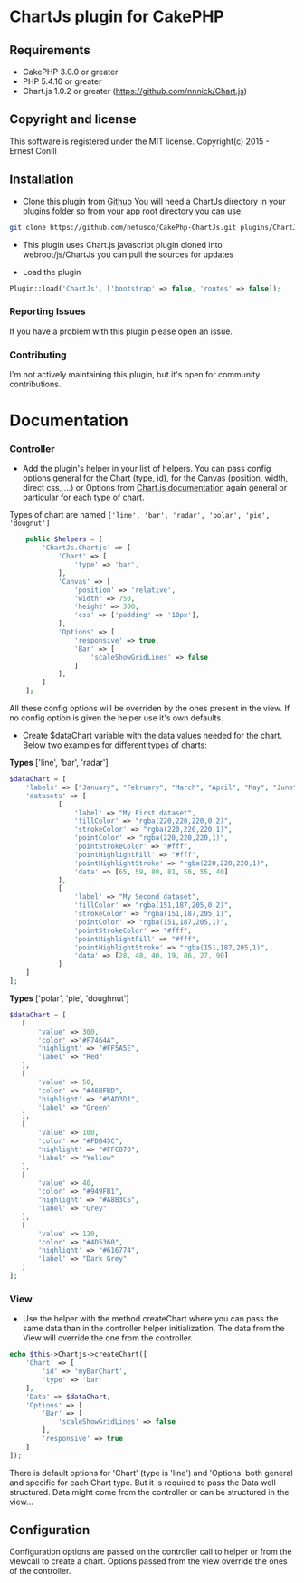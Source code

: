 # ChartJs plugin for CakePHP

## Requirements

* CakePHP 3.0.0 or greater
* PHP 5.4.16 or greater
* Chart.js 1.0.2 or greater (https://github.com/nnnick/Chart.js)

## Copyright and license

This software is registered under the MIT license. Copyright(c) 2015 - Ernest Conill

## Installation

* Clone this plugin from [Github](https://github.com/netusco/CakePhp-ChartJs.git)
You will need a ChartJs directory in your plugins folder so from your app root directory you can use:

```sh
git clone https://github.com/netusco/CakePhp-ChartJs.git plugins/ChartJs/
```

* This plugin uses Chart.js javascript plugin cloned into webroot/js/ChartJs you can pull the sources for updates

* Load the plugin

```php
Plugin::load('ChartJs', ['bootstrap' => false, 'routes' => false]);
```

### Reporting Issues

If you have a problem with this plugin please open an issue.

### Contributing

I'm not actively maintaining this plugin, but it's open for community contributions.

# Documentation

### Controller 

* Add the plugin's helper in your list of helpers. You can pass config options general for the Chart (type, id), for the Canvas (position, width, direct css, ...) or Options from [Chart.js documentation](http://www.chartjs.org/docs/) again general or particular for each type of chart.

Types of chart are named `['line', 'bar', 'radar', 'polar', 'pie', 'dougnut']`

```php
    public $helpers = [
        'ChartJs.Chartjs' => [
            'Chart' => [
                'type' => 'bar',
            ],
            'Canvas' => [
                'position' => 'relative',
                'width' => 750,
                'height' => 300,
                'css' => ['padding' => '10px'],
            ],
            'Options' => [
                'responsive' => true,
                'Bar' => [
                    'scaleShowGridLines' => false 
                ]
            ],
        ]
    ];
```
All these config options will be overriden by the ones present in the view. If no config option is given the helper use it's own defaults.

* Create $dataChart variable with the data values needed for the chart. Below two examples for different types of charts:

**Types** ['line', 'bar', 'radar']
```php
$dataChart = [
    'labels' => ["January", "February", "March", "April", "May", "June", "July"],
    'datasets' => [
            [ 
                'label' => "My First dataset",
                'fillColor' => "rgba(220,220,220,0.2)",
                'strokeColor' => "rgba(220,220,220,1)",
                'pointColor' => "rgba(220,220,220,1)",
                'pointStrokeColor' => "#fff",
                'pointHighlightFill' => "#fff",
                'pointHighlightStroke' => "rgba(220,220,220,1)",
                'data' => [65, 59, 80, 81, 56, 55, 40]
            ],
            [
                'label' => "My Second dataset",
                'fillColor' => "rgba(151,187,205,0.2)",
                'strokeColor' => "rgba(151,187,205,1)",
                'pointColor' => "rgba(151,187,205,1)",
                'pointStrokeColor' => "#fff",
                'pointHighlightFill' => "#fff",
                'pointHighlightStroke' => "rgba(151,187,205,1)",
                'data' => [28, 48, 40, 19, 86, 27, 90]
            ]
    ]
];
```

**Types** ['polar', 'pie', 'doughnut']
```php
$dataChart = [
   [
       'value' => 300,
       'color' =>"#F7464A",
       'highlight' => "#FF5A5E",
       'label' => "Red"
   ],
   [
       'value' => 50,
       'color' => "#46BFBD",
       'highlight' => "#5AD3D1",
       'label' => "Green"
   ],
   [
       'value' => 100,
       'color' => "#FDB45C",
       'highlight' => "#FFC870",
       'label' => "Yellow"
   ],
   [
       'value' => 40,
       'color' => "#949FB1",
       'highlight' => "#A8B3C5",
       'label' => "Grey"
   ],
   [
       'value' => 120,
       'color' => "#4D5360",
       'highlight' => "#616774",
       'label' => "Dark Grey"
   ]
];
```

### View

* Use the helper with the method createChart where you can pass the same data than in the controller helper initialization. The data from the View will override the one from the controller.

```php
echo $this->Chartjs->createChart([
    'Chart' => [
        'id' => 'myBarChart',
        'type' => 'bar'
    ], 
    'Data' => $dataChart,
    'Options' => [
        'Bar' => [
            'scaleShowGridLines' => false
        ],
        'responsive' => true
    ]
]);
```
There is default options for 'Chart' (type is 'line') and 'Options' both general and specific for each Chart type. But it is required to pass the Data well structured. Data might come from the controller or can be structured in the view...

## Configuration

Configuration options are passed on the controller call to helper or from the viewcall to create a chart.
Options passed from the view override the ones of the controller.
